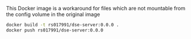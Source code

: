 This Docker image is a workaround for files which are not mountable from the config volume in the original image

``` sh
docker build -t rs017991/dse-server:0.0.0 .
docker push rs017991/dse-server:0.0.0
```
